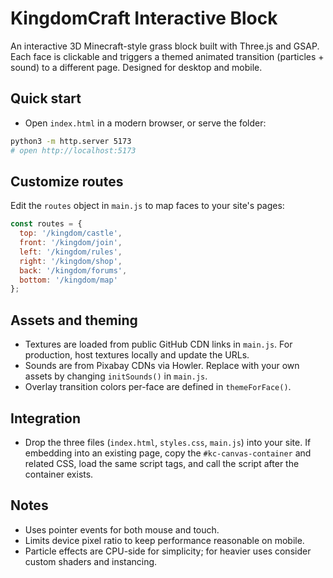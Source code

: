 # KingdomCraft Interactive Block

An interactive 3D Minecraft-style grass block built with Three.js and GSAP. Each face is clickable and triggers a themed animated transition (particles + sound) to a different page. Designed for desktop and mobile.

## Quick start

- Open `index.html` in a modern browser, or serve the folder:

```bash
python3 -m http.server 5173
# open http://localhost:5173
```

## Customize routes

Edit the `routes` object in `main.js` to map faces to your site's pages:

```js
const routes = {
  top: '/kingdom/castle',
  front: '/kingdom/join',
  left: '/kingdom/rules',
  right: '/kingdom/shop',
  back: '/kingdom/forums',
  bottom: '/kingdom/map'
};
```

## Assets and theming

- Textures are loaded from public GitHub CDN links in `main.js`. For production, host textures locally and update the URLs.
- Sounds are from Pixabay CDNs via Howler. Replace with your own assets by changing `initSounds()` in `main.js`.
- Overlay transition colors per-face are defined in `themeForFace()`.

## Integration

- Drop the three files (`index.html`, `styles.css`, `main.js`) into your site. If embedding into an existing page, copy the `#kc-canvas-container` and related CSS, load the same script tags, and call the script after the container exists.

## Notes

- Uses pointer events for both mouse and touch.
- Limits device pixel ratio to keep performance reasonable on mobile.
- Particle effects are CPU-side for simplicity; for heavier uses consider custom shaders and instancing.